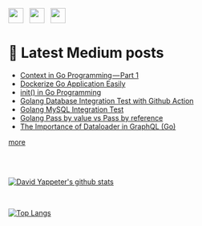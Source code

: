 <a href="https://stackoverflow.com/users/17488015/david-yappeter" rel="noopener noreferrer" target="_blank"><img src="https://cdn2.iconfinder.com/data/icons/social-icons-color/512/stackoverflow-512.png" height="30"></a> &nbsp;
<a href="https://www.linkedin.com/in/david-yappeter-969a531a9" rel="noopener noreferrer" target="_blank"><img src="https://cdn2.iconfinder.com/data/icons/social-media-2285/512/1_Linkedin_unofficial_colored_svg-512.png" height="30"></a> &nbsp;
<a href="https://david-yappeter.medium.com" rel="noopener noreferrer" target="_blank"><img src="https://cdn2.iconfinder.com/data/icons/social-media-2285/512/1_Medium_colored_svg-512.png" height="30"></a> &nbsp;

# 📕 <b> Latest Medium posts </b>
<!-- BLOG-POST-LIST:START -->
- [Context in Go Programming — Part 1](https://david-yappeter.medium.com/context-in-go-programming-part-1-3a8d470617d0?source=rss-976c6cc56fa8------2)
- [Dockerize Go Application Easily](https://david-yappeter.medium.com/dockerize-go-application-easily-cf6776d5c05e?source=rss-976c6cc56fa8------2)
- [init&lpar;&rpar; in Go Programming](https://david-yappeter.medium.com/init-in-go-programming-31e2c2bc2371?source=rss-976c6cc56fa8------2)
- [Golang Database Integration Test with Github Action](https://david-yappeter.medium.com/golang-database-integration-test-with-github-action-8d215c3da550?source=rss-976c6cc56fa8------2)
- [Golang MySQL Integration Test](https://david-yappeter.medium.com/golang-mysql-integration-test-433a2b00dbfe?source=rss-976c6cc56fa8------2)
- [Golang Pass by value vs Pass by reference](https://david-yappeter.medium.com/golang-pass-by-value-vs-pass-by-reference-e48aac8b2716?source=rss-976c6cc56fa8------2)
- [The Importance of Dataloader in GraphQL &lpar;Go&rpar;](https://david-yappeter.medium.com/the-importance-of-dataloader-in-graphql-go-4d5214869b20?source=rss-976c6cc56fa8------2)
<!-- BLOG-POST-LIST:END -->
[more](https://david-yappeter.medium.com/)

<br />
<br />

[![David Yappeter's github stats](https://github-readme-stats.vercel.app/api?username=david-yappeter&show_icons=true&include_all_commits=true&theme=radical)](https://github.com/anuraghazra/github-readme-stats)

<br />

[![Top Langs](https://github-readme-stats.vercel.app/api/top-langs/?username=david-yappeter&show_icons=true&include_all_commits=true&theme=radical)](https://github.com/anuraghazra/github-readme-stats)
